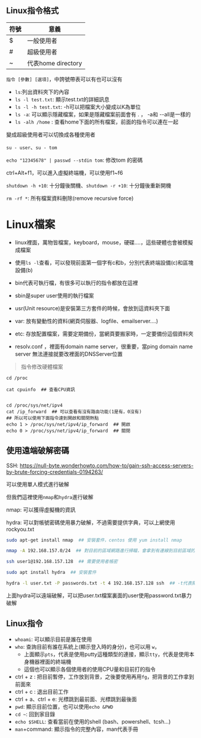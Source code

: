 



## Linux指令格式

| 符號 | 意義               |
| ---- | ------------------ |
| $    | 一般使用者         |
| #    | 超級使用者         |
| ~    | 代表home directory |

`指令 [參數] [選項]`，中誇號帶表可以有也可以沒有

* `ls`:列出資料夾下的內容
* `ls -l test.txt`: 顯示test.txt的詳細訊息
* `ls -l -h test.txt`: -h可以把檔案大小變成以K為單位
* `ls -a`: 可以顯示隱藏檔案，如果是隱藏檔案前面會有 . ， -a和 --all是一樣的
* `ls -alh /home` : 查看home下面的所有檔案，前面的指令可以連在一起



變成超級使用者可以切換成各種使用者

`su - user`、`su - tom`

`echo "12345678" | passwd --stdin tom`: 修改tom 的密碼



ctrl+Alt+f1，可以進入虛擬終端機，可以使用f1~f6

`shutdown -h +10`: 十分鐘後關機、`shutdown -r +10`: 十分鐘後重新開機

`rm -rf *`: 所有檔案資料刪除(remove recursive force)



# Linux檔案

* linux裡面，萬物皆檔案，keyboard，mouse，硬碟....，這些硬體也會被模擬成檔案
* 使用`ls -l`查看，可以發現前面第一個字有c和b，分別代表終端設備(c)和區塊設備(b)



* bin代表可執行檔，有很多可以執行的指令都放在這裡
* sbin是super user使用的執行檔案
* usr(Unit resource)是安裝第三方套件的時候，會放到這資料夾下面
* var: 放有變動性的資料(網頁伺服器、logfile、emailserver....)
* etc: 存放配置檔案，需要定期備份，當網頁要搬家時，一定要備份這個資料夾
* resolv.conf ，裡面有domain name server，很重要，當ping domain name server 無法連接就要改裡面的DNSServer位置

> 指令修改硬體檔案

```
cd /proc

cat cpuinfo  ## 查看CPU資訊


cd /proc/sys/net/ipv4
cat /ip_forward  ## 可以查看有沒有路由功能(1是有，0沒有)
## 所以可以使用下面指令達到開啟和關閉熱點
echo 1 > /proc/sys/net/ipv4/ip_forward  ## 開啟
echo 0 > /proc/sys/net/ipv4/ip_forward  ## 關閉
```



## 使用遠端破解密碼

SSH: https://null-byte.wonderhowto.com/how-to/gain-ssh-access-servers-by-brute-forcing-credentials-0194263/

可以使用單人模式進行破解

但我們這裡使用`nmap`和`hydra`進行破解

nmap: 可以獲得虛擬機的資訊

hydra: 可以對帳號密碼使用暴力破解，不過需要提供字典，可以上網使用rockyou.txt

```sh
sudo apt-get install nmap  ## 安裝套件，centos 使用 yum install nmap

nmap -A 192.168.157.0/24  ## 對目前的區域網路進行掃瞄，會拿到有連線到目前區域的IP(192.168.157.128)

ssh user1@192.168.157.128  ## 需要使用者帳密
```



```sh
sudo apt install hydra  ## 安裝套件

hydra -l user.txt -P passwords.txt -t 4 192.168.157.128 ssh  ## -t代表開4個線程，比較快
```

上面hydra可以遠端破解，可以把user.txt檔案裏面的user使用password.txt暴力破解





## Linux指令

* `whoami`: 可以顯示目前是誰在使用
* `who`: 查詢目前有誰在系統上(顯示登入時的身分)，也可以用 `w`，
  * 上面顯示`pts`，代表是使用putty這種類型的連接，顯示`tty`，代表是使用本身機器裡面的終端機
  * 這個也可以顯示各個使用者的使用CPU量和目前打的指令
* ctrl + z : 把目前暫停，工作放到背景，之後要使用再用`fg`，把背景的工作拿到前面來
* ctrl + c : 退出目前工作
* ctrl + a、ctrl + e: 光標跳到最前面、光標跳到最後面
* `pwd`: 顯示目前位置，也可以使用`echo &PWD`
* `cd ~`: 回到家目錄
* `echo $SHELL`: 查看當前在使用的shell (bash、powershell、tcsh...)
* `man`+command: 顯示指令的完整內容，man代表手冊

